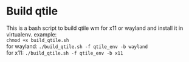 # Build qtile
This is a bash script to build qtile wm for x11 or wayland and install it in virtualenv.
example:  
`chmod +x build_qtile.sh`  
for wayland: `./build_qtile.sh -f qtile_env -b wayland`  
for x11: `./build_qtile.sh -f qtile_env -b x11`
